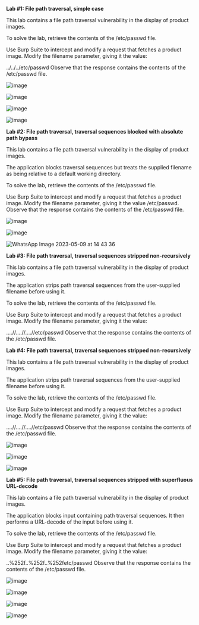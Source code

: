 **Lab #1: File path traversal, simple case**

This lab contains a file path traversal vulnerability in the display of product images.

To solve the lab, retrieve the contents of the /etc/passwd file.

Use Burp Suite to intercept and modify a request that fetches a product image.
Modify the filename parameter, giving it the value:

../../../etc/passwd
Observe that the response contains the contents of the /etc/passwd file.

![image](https://github.com/SURYASNAIR1/PortSwigger/assets/123303806/c326b0ec-4372-493e-a951-02182d553c63)

![image](https://github.com/SURYASNAIR1/PortSwigger/assets/123303806/9cc0b252-494d-48a6-af75-584c3a052732)

![image](https://github.com/SURYASNAIR1/PortSwigger/assets/123303806/82dcf6a3-23fd-42c6-84be-01f396921186)

![image](https://github.com/SURYASNAIR1/PortSwigger/assets/123303806/adfe9a3e-4e4c-49c0-a8bf-770304d0eeac)

**Lab #2: File path traversal, traversal sequences blocked with absolute path bypass**

This lab contains a file path traversal vulnerability in the display of product images.

The application blocks traversal sequences but treats the supplied filename as being relative to a default working directory.

To solve the lab, retrieve the contents of the /etc/passwd file.

Use Burp Suite to intercept and modify a request that fetches a product image.
Modify the filename parameter, giving it the value /etc/passwd.
Observe that the response contains the contents of the /etc/passwd file.

![image](https://github.com/SURYASNAIR1/PortSwigger/assets/123303806/7bccde60-ec2c-4fc7-9ba8-ef33194713be)

![image](https://github.com/SURYASNAIR1/PortSwigger/assets/123303806/228818ba-93cb-4a4f-8022-cc1aef434e96)

![WhatsApp Image 2023-05-09 at 14 43 36](https://github.com/SURYASNAIR1/PortSwigger/assets/123303806/0102fbcf-cdd2-4160-a1bd-184c047a9526)

**Lab #3: File path traversal, traversal sequences stripped non-recursively**

This lab contains a file path traversal vulnerability in the display of product images.

The application strips path traversal sequences from the user-supplied filename before using it.

To solve the lab, retrieve the contents of the /etc/passwd file.

Use Burp Suite to intercept and modify a request that fetches a product image.
Modify the filename parameter, giving it the value:

....//....//....//etc/passwd
Observe that the response contains the contents of the /etc/passwd file.

**Lab #4: File path traversal, traversal sequences stripped non-recursively**

This lab contains a file path traversal vulnerability in the display of product images.

The application strips path traversal sequences from the user-supplied filename before using it.

To solve the lab, retrieve the contents of the /etc/passwd file.

Use Burp Suite to intercept and modify a request that fetches a product image.
Modify the filename parameter, giving it the value:

....//....//....//etc/passwd
Observe that the response contains the contents of the /etc/passwd file.

![image](https://github.com/SURYASNAIR1/PortSwigger/assets/123303806/bb8f65ad-cfd8-45ff-941e-2f6bd9d42167)

![image](https://github.com/SURYASNAIR1/PortSwigger/assets/123303806/929b157b-32b5-4884-aa9f-3a4c974b6b18)

![image](https://github.com/SURYASNAIR1/PortSwigger/assets/123303806/5dd61519-8d1a-4c82-a0a3-fa9139909c97)

**Lab #5: File path traversal, traversal sequences stripped with superfluous URL-decode**

This lab contains a file path traversal vulnerability in the display of product images.

The application blocks input containing path traversal sequences. It then performs a URL-decode of the input before using it.

To solve the lab, retrieve the contents of the /etc/passwd file.

Use Burp Suite to intercept and modify a request that fetches a product image.
Modify the filename parameter, giving it the value:

..%252f..%252f..%252fetc/passwd
Observe that the response contains the contents of the /etc/passwd file.

![image](https://github.com/SURYASNAIR1/PortSwigger/assets/123303806/ea556f31-e1f3-476d-83ce-8fad77ce08e3)

![image](https://github.com/SURYASNAIR1/PortSwigger/assets/123303806/17daf106-ca80-47fc-bdcd-61fa8b2d9183)

![image](https://github.com/SURYASNAIR1/PortSwigger/assets/123303806/99a9d2ab-e5c7-47bc-839d-07d3564f72fe)

![image](https://github.com/SURYASNAIR1/PortSwigger/assets/123303806/b7676b6c-f1b9-453e-9d3c-7c75ea93bb03)
